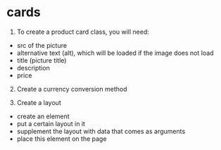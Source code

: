 # cards

1. To create a product card class, you will need:
* src of the picture
* alternative text (alt), which will be loaded if the image does not load
* title (picture title)
* description
* price

2. Create a currency conversion method

3. Create a layout
* create an element
* put a certain layout in it
* supplement the layout with data that comes as arguments
* place this element on the page
